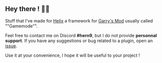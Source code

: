 ## Hey there ! 🙋‍♂️

Stuff that I've made for [Helix](https://github.com/NebulousCloud/helix) a framework for [Garry's Mod](https://steamcommunity.com/app/4000/) usually called ""Gamemode"".

Feel free to contact me on Discord **#hern9**, but I do not provide __personnal support__.
If you have any suggestions or bug related to a plugin, open an [issue](https://github.com/Biscorn/helix-plugins/issues).

Use it at your convenience, I hope it will be useful to your project !
